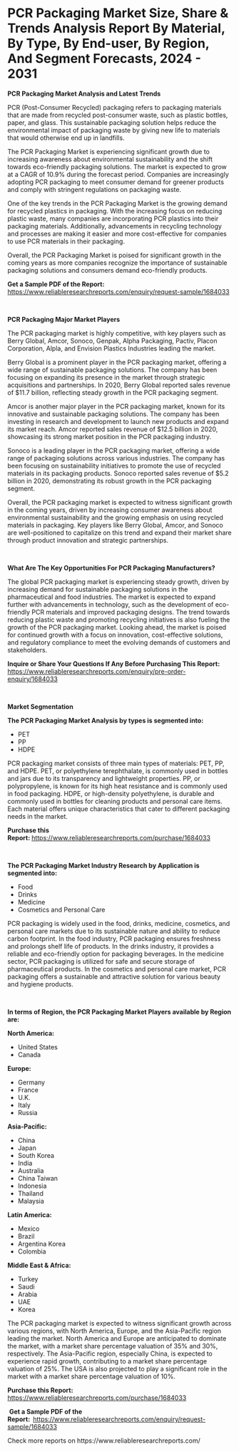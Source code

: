 <p><h1>PCR Packaging Market Size, Share & Trends Analysis Report By Material, By Type, By End-user, By Region, And Segment Forecasts, 2024 - 2031</h1></p><p><strong>PCR Packaging Market Analysis and Latest Trends</strong></p>
<p><p>PCR (Post-Consumer Recycled) packaging refers to packaging materials that are made from recycled post-consumer waste, such as plastic bottles, paper, and glass. This sustainable packaging solution helps reduce the environmental impact of packaging waste by giving new life to materials that would otherwise end up in landfills.</p><p>The PCR Packaging Market is experiencing significant growth due to increasing awareness about environmental sustainability and the shift towards eco-friendly packaging solutions. The market is expected to grow at a CAGR of 10.9% during the forecast period. Companies are increasingly adopting PCR packaging to meet consumer demand for greener products and comply with stringent regulations on packaging waste.</p><p>One of the key trends in the PCR Packaging Market is the growing demand for recycled plastics in packaging. With the increasing focus on reducing plastic waste, many companies are incorporating PCR plastics into their packaging materials. Additionally, advancements in recycling technology and processes are making it easier and more cost-effective for companies to use PCR materials in their packaging.</p><p>Overall, the PCR Packaging Market is poised for significant growth in the coming years as more companies recognize the importance of sustainable packaging solutions and consumers demand eco-friendly products.</p></p>
<p><strong>Get a Sample PDF of the Report:&nbsp;</strong> <a href="https://www.reliableresearchreports.com/enquiry/request-sample/1684033">https://www.reliableresearchreports.com/enquiry/request-sample/1684033</a></p>
<p>&nbsp;</p>
<p><strong>PCR Packaging Major Market Players</strong></p>
<p><p>The PCR packaging market is highly competitive, with key players such as Berry Global, Amcor, Sonoco, Genpak, Alpha Packaging, Pactiv, Placon Corporation, Alpla, and Envision Plastics Industries leading the market. </p><p>Berry Global is a prominent player in the PCR packaging market, offering a wide range of sustainable packaging solutions. The company has been focusing on expanding its presence in the market through strategic acquisitions and partnerships. In 2020, Berry Global reported sales revenue of $11.7 billion, reflecting steady growth in the PCR packaging segment.</p><p>Amcor is another major player in the PCR packaging market, known for its innovative and sustainable packaging solutions. The company has been investing in research and development to launch new products and expand its market reach. Amcor reported sales revenue of $12.5 billion in 2020, showcasing its strong market position in the PCR packaging industry.</p><p>Sonoco is a leading player in the PCR packaging market, offering a wide range of packaging solutions across various industries. The company has been focusing on sustainability initiatives to promote the use of recycled materials in its packaging products. Sonoco reported sales revenue of $5.2 billion in 2020, demonstrating its robust growth in the PCR packaging segment.</p><p>Overall, the PCR packaging market is expected to witness significant growth in the coming years, driven by increasing consumer awareness about environmental sustainability and the growing emphasis on using recycled materials in packaging. Key players like Berry Global, Amcor, and Sonoco are well-positioned to capitalize on this trend and expand their market share through product innovation and strategic partnerships.</p></p>
<p>&nbsp;</p>
<p><strong>What Are The Key Opportunities For PCR Packaging Manufacturers?</strong></p>
<p><p>The global PCR packaging market is experiencing steady growth, driven by increasing demand for sustainable packaging solutions in the pharmaceutical and food industries. The market is expected to expand further with advancements in technology, such as the development of eco-friendly PCR materials and improved packaging designs. The trend towards reducing plastic waste and promoting recycling initiatives is also fueling the growth of the PCR packaging market. Looking ahead, the market is poised for continued growth with a focus on innovation, cost-effective solutions, and regulatory compliance to meet the evolving demands of customers and stakeholders.</p></p>
<p><strong>Inquire or Share Your Questions If Any Before Purchasing This Report:</strong> <a href="https://www.reliableresearchreports.com/enquiry/pre-order-enquiry/1684033">https://www.reliableresearchreports.com/enquiry/pre-order-enquiry/1684033</a></p>
<p>&nbsp;</p>
<p><strong>Market Segmentation</strong></p>
<p><strong>The PCR Packaging Market Analysis by types is segmented into:</strong></p>
<p><ul><li>PET</li><li>PP</li><li>HDPE</li></ul></p>
<p><p>PCR packaging market consists of three main types of materials: PET, PP, and HDPE. PET, or polyethylene terephthalate, is commonly used in bottles and jars due to its transparency and lightweight properties. PP, or polypropylene, is known for its high heat resistance and is commonly used in food packaging. HDPE, or high-density polyethylene, is durable and commonly used in bottles for cleaning products and personal care items. Each material offers unique characteristics that cater to different packaging needs in the market.</p></p>
<p><strong>Purchase this Report:&nbsp;</strong><a href="https://www.reliableresearchreports.com/purchase/1684033">https://www.reliableresearchreports.com/purchase/1684033</a></p>
<p>&nbsp;</p>
<p><strong>The PCR Packaging Market Industry Research by Application is segmented into:</strong></p>
<p><ul><li>Food</li><li>Drinks</li><li>Medicine</li><li>Cosmetics and Personal Care</li></ul></p>
<p><p>PCR packaging is widely used in the food, drinks, medicine, cosmetics, and personal care markets due to its sustainable nature and ability to reduce carbon footprint. In the food industry, PCR packaging ensures freshness and prolongs shelf life of products. In the drinks industry, it provides a reliable and eco-friendly option for packaging beverages. In the medicine sector, PCR packaging is utilized for safe and secure storage of pharmaceutical products. In the cosmetics and personal care market, PCR packaging offers a sustainable and attractive solution for various beauty and hygiene products.</p></p>
<p>&nbsp;</p>
<p><strong>In terms of Region, the PCR Packaging Market Players available by Region are:</strong></p>
<p>
    <p> <strong> North America: </strong>
        <ul>
            <li>United States</li>
            <li>Canada</li>
        </ul>
        </p> 
    <p> <strong> Europe: </strong>
        <ul>
            <li>Germany</li>
            <li>France</li>
            <li>U.K.</li>
            <li>Italy</li>
            <li>Russia</li>
        </ul>
        </p> 
    <p> <strong> Asia-Pacific: </strong>
        <ul>
            <li>China</li>
            <li>Japan</li>
            <li>South Korea</li>
            <li>India</li>
            <li>Australia</li>
            <li>China Taiwan</li>
            <li>Indonesia</li>
            <li>Thailand</li>
            <li>Malaysia</li>
        </ul>
        </p> 
    <p> <strong> Latin America: </strong>
        <ul>
            <li>Mexico</li>
            <li>Brazil</li>
            <li>Argentina Korea</li>
            <li>Colombia</li>
        </ul>
        </p> 
    <p> <strong> Middle East & Africa: </strong>
        <ul>
            <li>Turkey</li>
            <li>Saudi</li>
            <li>Arabia</li>
            <li>UAE</li>
            <li>Korea</li>
        </ul>
    </p>
    </p>
<p><p>The PCR packaging market is expected to witness significant growth across various regions, with North America, Europe, and the Asia-Pacific region leading the market. North America and Europe are anticipated to dominate the market, with a market share percentage valuation of 35% and 30%, respectively. The Asia-Pacific region, especially China, is expected to experience rapid growth, contributing to a market share percentage valuation of 25%. The USA is also projected to play a significant role in the market with a market share percentage valuation of 10%.</p></p>
<p><strong>Purchase this Report: </strong><a href="https://www.reliableresearchreports.com/purchase/1684033">https://www.reliableresearchreports.com/purchase/1684033</a></p>
<p>&nbsp;<strong>Get a Sample PDF of the Report:&nbsp;&nbsp;</strong><a href="https://www.reliableresearchreports.com/enquiry/request-sample/1684033">https://www.reliableresearchreports.com/enquiry/request-sample/1684033</a></p>
<p><strong></strong></p>
<p>Check more reports on https://www.reliableresearchreports.com/</p>